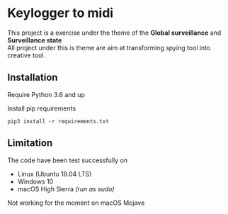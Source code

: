 # Keylogger to midi

This project is a exercise under the theme of the **Global surveillance** and **Surveillance state**  
All project under this is theme are aim at transforming spying tool into creative tool.

## Installation
Require Python 3.6 and up

Install pip requirements
```
pip3 install -r requirements.txt
```

## Limitation
The code have been test successfully on
- Linux (Ubuntu 18.04 LTS)
- Windows 10
- macOS High Sierra *(run as sudo)*

Not working for the moment on macOS Mojave


